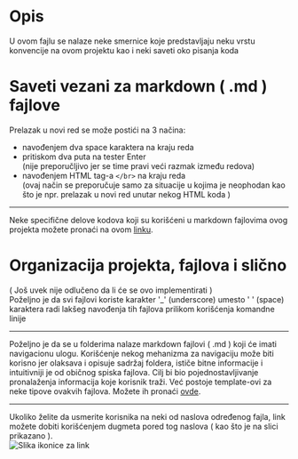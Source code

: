 # Opis
U ovom fajlu se nalaze neke smernice koje predstavljaju neku vrstu konvencije na ovom projektu kao i neki saveti oko pisanja koda

# Saveti vezani za markdown ( .md ) fajlove
Prelazak u novi red se može postići na 3 načina:  
* navođenjem dva space karaktera na kraju reda  
* pritiskom dva puta na tester Enter  
	(nije preporučljivo jer se time pravi veći razmak između redova)  
* navođenjem HTML tag-a `</br>` na kraju reda  
	(ovaj način se preporučuje samo za situacije u kojima je neophodan kao što je npr. prelazak u novi red unutar nekog HTML koda )
***
Neke specifične delove kodova koji su korišćeni u markdown fajlovima ovog projekta možete pronaći na ovom [linku][korisni kodovi].

# Organizacija projekta, fajlova i slično
( Još uvek nije odlučeno da li će se ovo implementirati )  
Poželjno je da svi fajlovi koriste karakter '_' (underscore) umesto ' ' (space) karaktera radi lakšeg navođenja tih fajlova prilikom korišćenja komandne linije
***
Poželjno je da se u folderima nalaze markdown fajlovi ( .md ) koji će imati navigacionu ulogu. Korišćenje nekog mehanizma za navigaciju može biti korisno jer olaksava i opisuje sadržaj foldera, ističe bitne informacije i intuitivniji je od običnog spiska fajlova. Cilj bi bio pojednostavljivanje pronalaženja informacija koje korisnik traži. Već postoje template-ovi za neke tipove ovakvih fajlova. Možete ih pronaći [ovde][šabloni].
***
Ukoliko želite da usmerite korisnika na neki od naslova određenog fajla, link možete dobiti korišćenjem dugmeta pored tog naslova ( kao što je na slici prikazano ).  
![Slika ikonice za link][slika]



[//]: # (---------------------------------------------------------)

[//]: # (-------------U ovom delu se nalaze reference-------------)

[//]: # (---------------------------------------------------------)



[slika]: https://github.com/Produktivna-grupa/PMFKG/blob/master/Saradnja/link2cb.png
[šabloni]: https://github.com/Produktivna-grupa/PMFKG/blob/master/Saradnja/Šabloni
[korisni kodovi]: https://github.com/Produktivna-grupa/PMFKG/blob/master/Saradnja/korisni_kodovi.md

